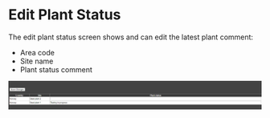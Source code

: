 # Edit Plant Status

The edit plant status screen shows and can edit the latest plant comment:

* Area code
* Site name
* Plant status comment

![Edit plant status](../../Images/editplantstatus.png)
